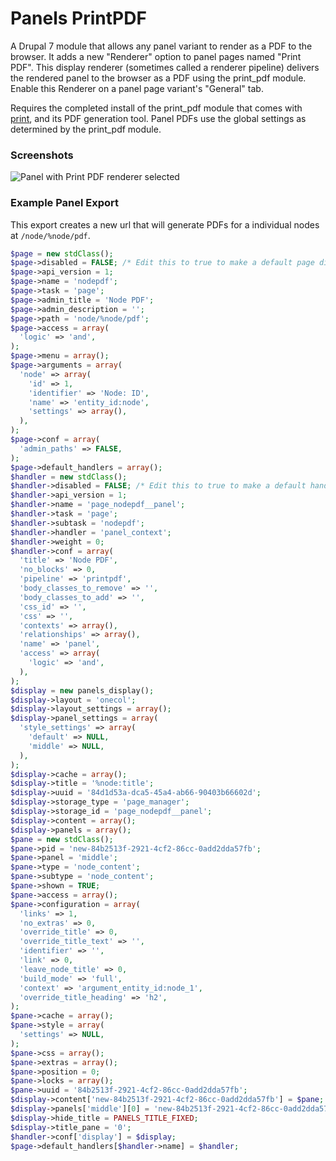# Panels PrintPDF

A Drupal 7 module that allows any panel variant to render as a PDF to the browser. It adds a new "Renderer" option to panel pages named "Print PDF". This display renderer (sometimes called a renderer pipeline) delivers the rendered panel to the browser as a PDF using the print_pdf module. Enable this Renderer on a panel page variant's "General" tab.

Requires the completed install of the print_pdf module that comes with [print](https://www.drupal.org/project/print), and its PDF generation tool. Panel PDFs use the global settings as determined by the print_pdf module.

### Screenshots

![Panel with Print PDF renderer selected](http://public.daggerhart.com/images/panels-printpdf-1.png "Print PDF renderer")


### Example Panel Export

This export creates a new url that will generate PDFs for a individual nodes at `/node/%node/pdf`.

```php
$page = new stdClass();
$page->disabled = FALSE; /* Edit this to true to make a default page disabled initially */
$page->api_version = 1;
$page->name = 'nodepdf';
$page->task = 'page';
$page->admin_title = 'Node PDF';
$page->admin_description = '';
$page->path = 'node/%node/pdf';
$page->access = array(
  'logic' => 'and',
);
$page->menu = array();
$page->arguments = array(
  'node' => array(
    'id' => 1,
    'identifier' => 'Node: ID',
    'name' => 'entity_id:node',
    'settings' => array(),
  ),
);
$page->conf = array(
  'admin_paths' => FALSE,
);
$page->default_handlers = array();
$handler = new stdClass();
$handler->disabled = FALSE; /* Edit this to true to make a default handler disabled initially */
$handler->api_version = 1;
$handler->name = 'page_nodepdf__panel';
$handler->task = 'page';
$handler->subtask = 'nodepdf';
$handler->handler = 'panel_context';
$handler->weight = 0;
$handler->conf = array(
  'title' => 'Node PDF',
  'no_blocks' => 0,
  'pipeline' => 'printpdf',
  'body_classes_to_remove' => '',
  'body_classes_to_add' => '',
  'css_id' => '',
  'css' => '',
  'contexts' => array(),
  'relationships' => array(),
  'name' => 'panel',
  'access' => array(
    'logic' => 'and',
  ),
);
$display = new panels_display();
$display->layout = 'onecol';
$display->layout_settings = array();
$display->panel_settings = array(
  'style_settings' => array(
    'default' => NULL,
    'middle' => NULL,
  ),
);
$display->cache = array();
$display->title = '%node:title';
$display->uuid = '84d1d53a-dca5-45a4-ab66-90403b66602d';
$display->storage_type = 'page_manager';
$display->storage_id = 'page_nodepdf__panel';
$display->content = array();
$display->panels = array();
$pane = new stdClass();
$pane->pid = 'new-84b2513f-2921-4cf2-86cc-0add2dda57fb';
$pane->panel = 'middle';
$pane->type = 'node_content';
$pane->subtype = 'node_content';
$pane->shown = TRUE;
$pane->access = array();
$pane->configuration = array(
  'links' => 1,
  'no_extras' => 0,
  'override_title' => 0,
  'override_title_text' => '',
  'identifier' => '',
  'link' => 0,
  'leave_node_title' => 0,
  'build_mode' => 'full',
  'context' => 'argument_entity_id:node_1',
  'override_title_heading' => 'h2',
);
$pane->cache = array();
$pane->style = array(
  'settings' => NULL,
);
$pane->css = array();
$pane->extras = array();
$pane->position = 0;
$pane->locks = array();
$pane->uuid = '84b2513f-2921-4cf2-86cc-0add2dda57fb';
$display->content['new-84b2513f-2921-4cf2-86cc-0add2dda57fb'] = $pane;
$display->panels['middle'][0] = 'new-84b2513f-2921-4cf2-86cc-0add2dda57fb';
$display->hide_title = PANELS_TITLE_FIXED;
$display->title_pane = '0';
$handler->conf['display'] = $display;
$page->default_handlers[$handler->name] = $handler;
```
